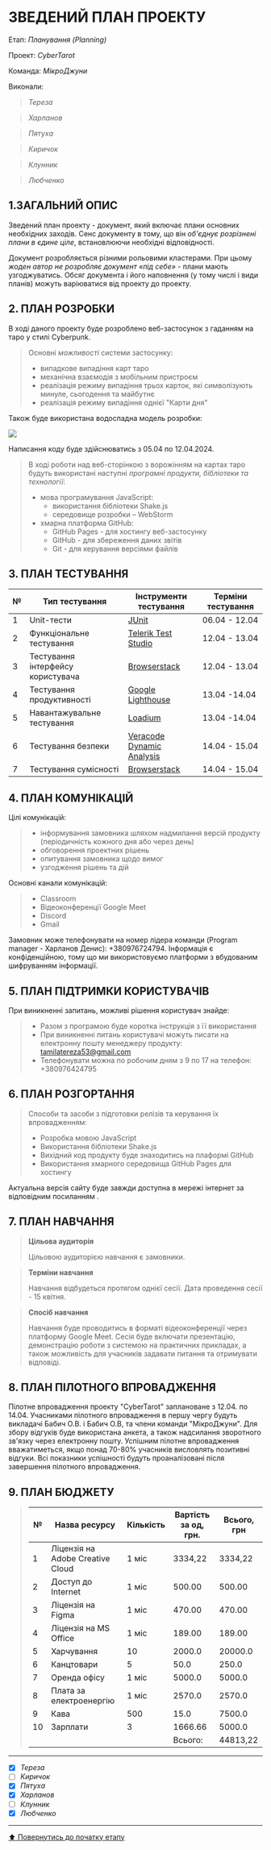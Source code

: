 # ЗВЕДЕНИЙ ПЛАН ПРОЕКТУ

Етап: *Планування (Planning)*

Проект: *CyberTarot*

Команда: *МікроДжуни*

Виконали:
>*Тереза*

>*Харланов*

>*Пятуха*

>*Киричок*

>*Клунник*

>*Любченко*

## **1.ЗАГАЛЬНИЙ ОПИС**

Зведений план проекту - документ, який включає плани основних необхідних заходів. Сенс документу в тому, що він *об'єднує розрізнені плани в єдине ціле*, встановлюючи необхідні відповідності. 

Документ розробляється різними рольовими кластерами. При цьому *жоден автор не розробляє документ «під себе»* -  плани мають узгоджуватись. Обсяг документа і його наповнення (у тому числі і види планів) можуть варіюватися від проекту до проекту.

## **2. ПЛАН РОЗРОБКИ**

В ході даного проекту буде розроблено веб-застосунок з гаданням на таро у стилі Cyberpunk.

>Основні *можливості* системи застосунку:
>- випадкове випадіння карт таро
>- механічна взаємодія з мобільним пристроєм
>- реалізація режиму випадіння трьох карток, які символізують минуле, сьогодення та майбутнє
>- реалізація режиму випадіння однієї "Карти дня"

Також буде використана водоспадна модель розробки:

![](/docs/2.Planning/other/Водоспадна_модель_розробки.drawio.png)

Написання коду буде здійснюватись з 05.04 по 12.04.2024.
>В ході роботи над веб-сторінкою з ворожінням на картах таро будуть використані наступні *програмні продукти, бібліотеки та технології*:
>- мова програмування JavaScript:
>   - використання бібліотеки Shake.js
>   - середовище розробки – WebStorm
>- хмарна платформа GitHub:
>   - GitHub Pages - для хостингу веб-застосунку
>   - GitHub - для збереження даних звітів
>   - Git - для керування версіями файлів

## **3. ПЛАН ТЕСТУВАННЯ**

№ | Тип тестування | Інструменти тестування | Терміни тестування |
--|----------|-----------|----------|
1 | Unit-тести | [JUnit](https://junit.org/junit5/) | 06.04 - 12.04 |
2 | Функціональне тестування | [Telerik Test Studio](https://www.telerik.com/teststudio) | 12.04 - 13.04 |
3 | Тестування інтерфейсу користувача | [Browserstack](https://www.browserstack.com/) | 12.04 - 13.04 |
4 | Тестування продуктивності | [Google Lighthouse](https://developer.chrome.com/docs/lighthouse) | 13.04 -14.04 |
5 | Навантажувальне тестування | [Loadium](https://loadium.com/) |13.04 -14.04 |
6 | Тестування безпеки | [Veracode Dynamic Analysis](https://www.veracode.com/products/dynamic-analysis-dast) | 14.04 - 15.04 |
7 | Тестування сумісності | [Browserstack](https://www.browserstack.com/) | 14.04 - 15.04 |


## **4. ПЛАН КОМУНІКАЦІЙ**

Цілі комунікацій:
>- інформування замовника шляхом надмилання версій продукту (періодичність кожного дня або через день)
>- обговорення проектних рішень
>- опитування замовника щодо вимог
>- узгодження рішень та дій

Основні канали комунікацій:
>- Classroom
>- Відеоконференції Google Meet
>- Discord
>- Gmail

Замовник може телефонувати на номер лідера команди (Program manager - Харланов Денис): +380976724794. Інформація є конфіденційною, тому що ми використовуємо платформи з вбудованим шифруванням інформації.

## **5. ПЛАН ПІДТРИМКИ КОРИСТУВАЧІВ**
При виникненні запитань, можливі рішення користувач знайде:
>- Разом з програмою буде коротка інструкція з її використання
>- При виникненні питань користувачі можуть писати на електронну пошту менеджеру продукту: tamilatereza53@gmail.com
>- Телефонувати можна по робочим дням з 9 по 17 на телефон: +380976424795

## **6. ПЛАН РОЗГОРТАННЯ**

>Способи та засоби з підготовки релізів та керування їх впровадженням:
>- Розробка мовою JavaScript
>- Використання бібліотеки Shakе.js 
>- Вихідний код продукту буде знаходитись на плаформі GitHub
>- Використання хмарного середовища GitHub Pages для хостингу

Актуальна версія сайту буде завжди доступна в мережі інтернет за відповідним посиланням .

## **7. ПЛАН НАВЧАННЯ**

> **Цільова аудиторія**
>
> Цільовою аудиторією навчання є замовники.

> **Терміни навчання**
>
> Навчання відбудеться протягом однієї сесії. Дата проведення сесії - 15 квітня.

> **Спосіб навчання**
>
> Навчання буде проводитись в форматі відеоконференції через платформу Google Meet. Сесія буде включати презентацію, демонстрацію роботи з системою на практичних прикладах, а також можливість для учасників задавати питання та отримувати відповіді.

## **8. ПЛАН ПІЛОТНОГО ВПРОВАДЖЕННЯ**

Пілотне впровадження проекту "CyberTarot" заплановане з 12.04. по 14.04. Учасниками пілотного впровадження в першу чергу будуть викладачі Бабич  О.В. і Бабич О.В, та члени команди "МікроДжуни". Для збору відгуків буде використана анкета, а також надсилання зворотного зв'язку через електронну пошту. Успішним пілотне впровадження вважатиметься, якщо понад 70-80% учасників висловлять позитивні відгуки. Всі показники успішності будуть проаналізовані після завершення пілотного впровадження.

## **9. ПЛАН БЮДЖЕТУ**

> | №  | Назва ресурсу | Кількість | Вартість за од, грн. | Всього, грн |
> |----|---------------|-----------|----------------------|--------|
> | 1  | Ліцензія на Adobe Creative Cloud | 1 міс | 3334,22 | 3334,22 |
> | 2  | Доступ до Internet | 1 міс | 500.00    | 500.00 |
> | 3  | Ліцензія на Figma | 1 міс | 470.00    | 470.00 |
> | 4  | Ліцензія на MS Office | 1 міс | 189.00    | 189.00 |
> | 5  | Харчування | 10 | 2000.0    | 20000.0 |
> | 6  | Канцтовари | 5 | 50.0    | 250.0 |
> | 7  | Оренда офісу | 1 міс | 5000.0    | 5000.0 |
> | 8  | Плата за електроенергію | 1 міс | 2570.0    | 2570.0 |
> | 9  | Кава | 500 | 15.0    | 7500.0 |
> | 10 | Зарплати | 3 | 1666.66    | 5000.0 |
> |  |  |  |Всього:    | 44813,22 |

---

- [x] *Тереза*
- [ ] *Киричок*
- [x] *Пятуха*
- [x] *Харланов*
- [ ] *Клунник*
- [x] *Любченко*

---
[:arrow_up: Повернутись до початку етапу](/docs/2.Planning/README.md)

